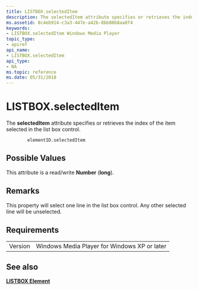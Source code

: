```yaml
---
title: LISTBOX.selectedItem
description: The selectedItem attribute specifies or retrieves the index of the item selected in the list box control.
ms.assetid: 8c4eb914-c3a3-447e-a42b-8bb80b8aa8f4
keywords:
- LISTBOX.selectedItem Windows Media Player
topic_type:
- apiref
api_name:
- LISTBOX.selectedItem
api_type:
- NA
ms.topic: reference
ms.date: 05/31/2018
---
```


# LISTBOX.selectedItem

The **selectedItem** attribute specifies or retrieves the index of the item selected in the list box control.

``` syntax
        elementID.selectedItem
```

## Possible Values

This attribute is a read/write **Number** (**long**).

## Remarks

This property will select one line in the list box control. Any other selected line will be unselected.

## Requirements



|                    |                                                         |
|--------------------|---------------------------------------------------------|
| Version<br/> | Windows Media Player for Windows XP or later<br/> |



## See also

<dl> <dt>

[**LISTBOX Element**](listbox-element.md)
</dt> </dl>

 

 





